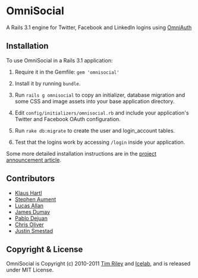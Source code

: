 # OmniSocial

A Rails 3.1 engine for Twitter, Facebook and LinkedIn logins using [OmniAuth](http://github.com/intridea/omniauth)

## Installation

To use OmniSocial in a Rails 3.1 application:

1. Require it in the Gemfile: `gem 'omnisocial'`

2. Install it by running `bundle`.

3. Run `rails g omnisocial` to copy an initializer, database migration and some CSS and image assets into your base application directory.

4. Edit `config/initializers/omnisocial.rb` and include your application's Twitter and Facebook OAuth configuration.

5. Run `rake db:migrate` to create the user and login\_account tables.

6. Test that the logins work by accessing `/login` inside your application.

Some more detailed installation instructions are in the [project announcement article](http://icelab.com.au/articles/welcome-to-the-omnisocial/).

## Contributors

* [Klaus Hartl](http://github.com/carhartl)
* [Stephen Aument](http://github.com/stephenaument)
* [Lucas Allan](http://github.com/lucasallan)
* [James Dumay](http://github.com/i386)
* [Pablo Dejuan](http://github.com/pdjota)
* [Chris Oliver](http://github.com/excid3)
* [Justin Smestad](http://github.com/jsmestad)

## Copyright & License

OmniSocial is Copyright (c) 2010-2011 [Tim Riley](http://openmonkey.com/) and [Icelab](http://icelab.com.au/), and is released under MIT License.
